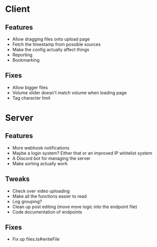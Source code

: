 # Client

## Features
- Allow dragging files onto upload page
- Fetch the timestamp from possible sources
- Make the config actually affect things
- Reporting
- Bookmarking

## Fixes
- Allow bigger files
- Volume slider doesn't match volume when loading page
- Tag character limit



# Server

## Features
- More webhook notifications
- Maybe a login system? Either that or an improved IP whitelist system
- A Discord bot for managing the server
- Make sorting actually work

## Tweaks
- Check over video uploading
- Make all the functions easier to read
- Log grouping?
- Clean up post editing (move more logic into the endpoint file)
- Code documentation of endpoints

## Fixes
- Fix up files.ts#writeFile
